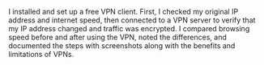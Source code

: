 I installed and set up a free VPN client. First, I checked my original IP address and internet speed, then connected to a VPN server to verify that my IP address changed and traffic was encrypted. I compared browsing speed before and after using the VPN, noted the differences, and documented the steps with screenshots along with the benefits and limitations of VPNs.
